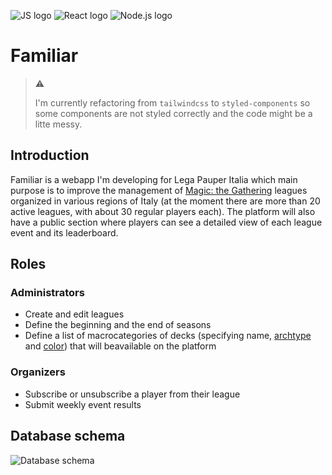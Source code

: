 ![JS logo](https://i.imgur.com/tvJMlaz.png)
![React logo](https://i.imgur.com/6srbJj2.png)
![Node.js logo](https://i.imgur.com/fhQkhYw.png)

# Familiar

> ⚠️
> 
> I'm currently refactoring from `tailwindcss` to `styled-components` so some components are not styled correctly and the code might be a litte messy.

## Introduction
Familiar is a webapp I'm developing for Lega Pauper Italia which main purpose is to improve the management of [Magic: the Gathering](https://en.wikipedia.org/wiki/Magic:_The_Gathering) leagues organized in various regions of Italy (at the moment there are more than 20 active leagues, with about 30 regular players each). 
The platform will also have a public section where players can see a detailed view of each league event and its leaderboard.

## Roles

### Administrators  
- Create and edit leagues
- Define the beginning and the end of seasons
- Define a list of macrocategories of decks (specifying name, [archtype](https://mtg.fandom.com/wiki/Archetype) and [color](https://mtg.fandom.com/wiki/Color)) that will beavailable on the platform 

### Organizers 
- Subscribe or unsubscribe a player from their league
- Submit weekly event results

## Database schema
![Database schema](https://i.imgur.com/K72seh0.png)
